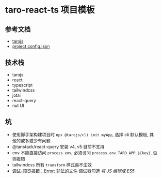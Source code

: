 # taro-react-ts 项目模板

## 参考文档

- [tarojs](https://taro-docs.jd.com/docs/)
- [project.config.json](https://developers.weixin.qq.com/miniprogram/dev/devtools/projectconfig.html)

## 技术栈

- tarojs
- react
- typescript
- tailwindcss
- jotai
- react-query
- nut UI

## 坑

- 使用脚手架构建项目时 `npx @tarojs/cli init myApp`, 选择 cli 默认模板, 其他的或多或少有问题
- @tanstack/react-query 安装 v4, v5 目前不支持
- env 不能直接访问 `process.env`, 必须访问 `process.env.TARO_APP_${key}`, 否则报错
- tailwindcss 所有 `transform` 样式类不生效
- [调试-预览报错：Error: 非法的文件](https://developers.weixin.qq.com/community/minihome/doc/00064018e8c52030127c4134f5b400) 调试器勾选 _将 JS 编译成 ES5_
